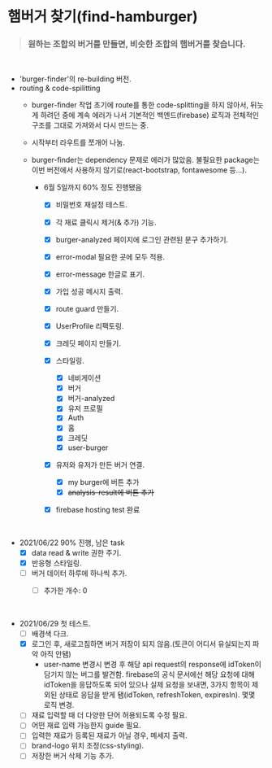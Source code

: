 # 햄버거 찾기(find-hamburger)

  ><h3>원하는 조합의 버거를 만들면, 비슷한 조합의 햄버거를 찾습니다.

<br/>

* 'burger-finder'의 re-building 버전.
* routing & code-spilitting
  * burger-finder 작업 초기에 route를 통한 code-splitting을 하지 않아서, 뒤늣게 하려던 중에 계속 에러가 나서 기본적인 백엔드(firebase) 로직과 전체적인 구조를 그대로 가져와서 다시 만드는 중.
  * 시작부터 라우트를 쪼개어 나눔.
  * burger-finder는 dependency 문제로 에러가 많았음. 불필요한 package는 이번 버전에서 사용하지 않기로(react-bootstrap, fontawesome 등...).
    
    * 6월 5일까지 60% 정도 진행됐음
      - [x] 비밀번호 재설정 테스트.
      - [x] 각 재료 클릭시 제거(& 추가) 기능.
      - [x] burger-analyzed 페이지에 로그인 관련된 문구 추가하기.
      - [x] error-modal 필요한 곳에 모두 적용.
      - [x] error-message 한글로 표기.
      - [x] 가입 성공 메시지 출력.
      - [x] route guard 만들기.
      - [x] UserProfile 리팩토링.
      - [x] 크레딧 페이지 만들기.
      - [x] 스타일링.
        - [x] 네비게이션
        - [x] 버거
        - [x] 버거-analyzed
        - [x] 유저 프로필
        - [x] Auth
        - [x] 홈
        - [x] 크레딧
        - [x] user-burger
      - [x] 유저와 유저가 만든 버거 연결.
        - [x] my burger에 버튼 추가
        - [x] ~~analysis-result에 버튼 추가~~
      - [x] firebase hosting test 완료


<br/>

* 2021/06/22 90% 진행, 남은 task
  - [x] data read & write 권한 주기.
  - [x] 반응형 스타일링.
  - [ ] 버거 데이터 하루에 하나씩 추가.
    - [ ] 추가한 개수: 0


<br/>

* 2021/06/29 첫 테스트.
  - [ ] 배경색 다크.
  - [x] 로그인 후, 새로고침하면 버거 저장이 되지 않음.(토큰이 어디서 유실되는지 파악 아직 안됌)
    - user-name 변경시  변경 후 해당 api request의 response에 idToken이 담기지 않는 버그를 발견함. firebase의 공식 문서에선 해당 요청에 대해 idToken을 응답하도록 되어 있으나 실제 요청을 보내면, 3가지 항목이 제외된 상태로 응답을 받게 됌(idToken, refreshToken, expiresIn). 몇몇 로직 변경.
  - [ ] 재료 입력할 때 더 다양한 단어 허용되도록 수정 필요.
  - [ ] 어떤 재료 입력 가능한지 guide 필요.
  - [ ] 입력한 재료가 등록된 재료가 아닐 경우, 메세지 출력.
  - [ ] brand-logo 위치 조정(css-styling).
  - [ ] 저장한 버거 삭제 기능 추가.